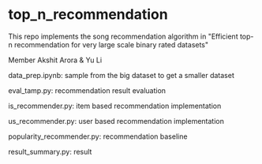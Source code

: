 # top_n_recommendation

This repo implements the song recommendation algorithm in "Efficient top-n recommendation for very large scale binary rated datasets"

Member Akshit Arora & Yu Li

data_prep.ipynb: sample from the big dataset to get a smaller dataset

eval_tamp.py: recommendation result evaluation

is_recommender.py: item based recommendation implementation

us_recommender.py: user based recommendation implementation

popularity_recommender.py: recommendation baseline

result_summary.py: result
